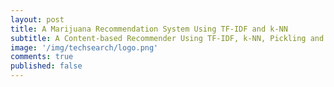 ```yaml
---
layout: post
title: A Marijuana Recommendation System Using TF-IDF and k-NN
subtitle: A Content-based Recommender Using TF-IDF, k-NN, Pickling and Dash
image: '/img/techsearch/logo.png'
comments: true
published: false
---
```

